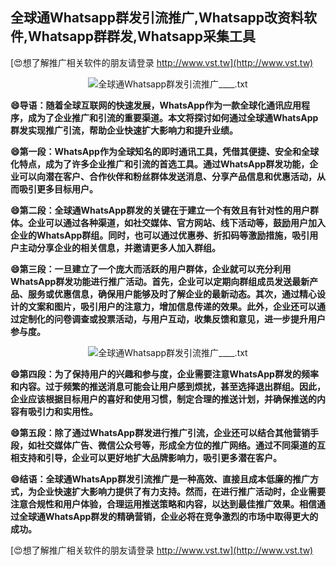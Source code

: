 ## **全球通Whatsapp群发引流推广,Whatsapp改资料软件,Whatsapp群群发,Whatsapp采集工具**

[😍想了解推广相关软件的朋友请登录 http://www.vst.tw](http://www.vst.tw)

 <center><img src="https://vst.tw/MP4/tuiguang/png/1.png" alt="全球通Whatsapp群发引流推广____.txt"></center>

**😄导语：随着全球互联网的快速发展，WhatsApp作为一款全球化通讯应用程序，成为了企业推广和引流的重要渠道。本文将探讨如何通过全球通WhatsApp群发实现推广引流，帮助企业快速扩大影响力和提升业绩。**

**😄第一段：WhatsApp作为全球知名的即时通讯工具，凭借其便捷、安全和全球化特点，成为了许多企业推广和引流的首选工具。通过WhatsApp群发功能，企业可以向潜在客户、合作伙伴和粉丝群体发送消息、分享产品信息和优惠活动，从而吸引更多目标用户。**

**😄第二段：全球通WhatsApp群发的关键在于建立一个有效且有针对性的用户群体。企业可以通过各种渠道，如社交媒体、官方网站、线下活动等，鼓励用户加入企业的WhatsApp群组。同时，也可以通过优惠券、折扣码等激励措施，吸引用户主动分享企业的相关信息，并邀请更多人加入群组。**

**😄第三段：一旦建立了一个庞大而活跃的用户群体，企业就可以充分利用WhatsApp群发功能进行推广活动。首先，企业可以定期向群组成员发送最新产品、服务或优惠信息，确保用户能够及时了解企业的最新动态。其次，通过精心设计的文案和图片，吸引用户的注意力，增加信息传递的效果。此外，企业还可以通过定制化的问卷调查或投票活动，与用户互动，收集反馈和意见，进一步提升用户参与度。**

 <center><img src="https://vst.tw/MP4/tuiguang/png/6.png" alt="全球通Whatsapp群发引流推广____.txt"></center>

**😄第四段：为了保持用户的兴趣和参与度，企业需要注意WhatsApp群发的频率和内容。过于频繁的推送消息可能会让用户感到烦扰，甚至选择退出群组。因此，企业应该根据目标用户的喜好和使用习惯，制定合理的推送计划，并确保推送的内容有吸引力和实用性。**

**😄第五段：除了通过WhatsApp群发进行推广引流，企业还可以结合其他营销手段，如社交媒体广告、微信公众号等，形成全方位的推广网络。通过不同渠道的互相支持和引导，企业可以更好地扩大品牌影响力，吸引更多潜在客户。**

**😄结语：全球通WhatsApp群发引流推广是一种高效、直接且成本低廉的推广方式，为企业快速扩大影响力提供了有力支持。然而，在进行推广活动时，企业需要注意合规性和用户体验，合理运用推送策略和内容，以达到最佳推广效果。相信通过全球通WhatsApp群发的精确营销，企业必将在竞争激烈的市场中取得更大的成功。**

[😍想了解推广相关软件的朋友请登录 http://www.vst.tw](http://www.vst.tw)



